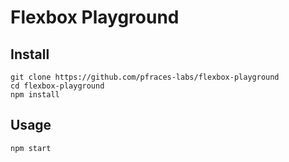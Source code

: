 # Flexbox Playground

## Install

```
git clone https://github.com/pfraces-labs/flexbox-playground
cd flexbox-playground
npm install
```

## Usage

```
npm start
```
